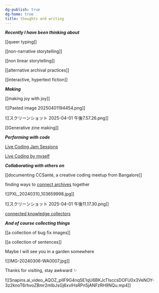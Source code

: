 ```yaml
---
dg-publish: true
dg-home: true
title: thoughts and writing
---
```

***Recently I have been thinking about*** 

[[queer typing]]

[[non-narrative storytelling]] 

[[non linear storytelling]]

[[alternative archival practices]]

[[interactive, hypertext fiction]]
 
***Making***

[[making joy with joy]]

![[Pasted image 20250401194454.png]]

![[スクリーンショット 2025-04-01 午後7.57.26.png]]

[[Generative zine making]]

***Performing with code***

[Live Coding Jam Sessions](https://youtube.com/playlist?list=PLtIFBqtbw3N2d7Ej316QSijaZ8RonshBw&si=RrOY3lU4Phxh8hKa)

[Live Coding by myself](https://youtube.com/playlist?list=PLtIFBqtbw3N22LQ2aVarVI2CGODkrQpfQ&si=1TqClPO4dwA6QciS)

***Collaborating with others on***

[[documenting CCSanté, a creative coding meetup from Bangalore]]

finding ways to [connect archives](https://docs.google.com/document/d/1JLik1bdX64cG-GEccpP7e6nbGDTYbCVkZBr3YLcIKho/edit?tab=t.0#heading=h.zihi1xnfalge) together 

![[PXL_20240310_103659998.jpg]]

![[スクリーンショット 2025-04-01 午後11.17.30.png]]

[connected knowledge collectors](https://publicinfrastructure.org/podcast/40-arena/#:~:text=connected%20knowledge%20collectors)

***And of course collecting things***

[[a collection of bug fix images]]

[[a collection of sentences]]



Maybe I will see you in a garden somewhere 

![[IMG-20240306-WA0007.jpg]]

Thanks for visiting, stay awkward ✨ 

![[Snapins.ai_video_AQOZ_pIlF9G4nqSE1qU6BKJcTIsccsDOFU0x3VeNOY-3z2knoT6rhvoZBmr2mIbJsGj6xvlHsRPn5jANFzRH9NQu.mp4]]

<script type="text/javascript" src="https://cdnjs.buymeacoffee.com/1.0.0/button.prod.min.js" data-name="bmc-button" data-slug="opheliagame" data-color="#FFDD00" data-emoji=""  data-font="Cookie" data-text="Buy me a coffee" data-outline-color="#000000" data-font-color="#000000" data-coffee-color="#ffffff" ></script> 

